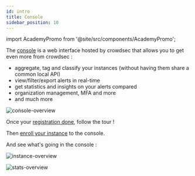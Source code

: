 ```yaml
---
id: intro
title: Console
sidebar_position: 10
---
```


import AcademyPromo from '@site/src/components/AcademyPromo';

<AcademyPromo
  image="crowdsec_console.svg"
  description="Watch a short series of videos on how to get started with the CrowdSec Console and enroll your first Security Engine"
  title="Get started with the Console"
  course="get-started-with-the-crowdsec-console"
  utm="?utm_source=docs&utm_medium=banner&utm_campaign=console-page&utm_id=academydocs"
/>

The [console](https://app.crowdsec.net) is a web interface hosted by crowdsec that allows you to get even more from crowdsec :
 - aggregate, tag and classify your instances (without having them share a common local API)
 - view/filter/export alerts in real-time
 - get statistics and insights on your alerts compared
 - organization management, MFA and more
 - and much more

![console-overview](/img/console-overview.png)

Once your [registration done](https://app.crowdsec.net/signup), follow the tour !

Then [enroll your instance](/console/enrollment.mdx) to the console.

And see what's going in the console :

![instance-overview](/img/console-instance-overview.png)

![stats-overview](/img/console-stats-overview.png)
